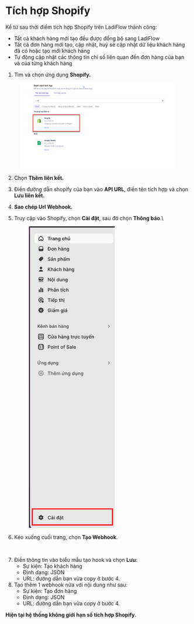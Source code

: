 # Tích hợp Shopify

Kể từ sau thời điểm tích hợp Shopify trên LadiFlow thành công:

* Tất cả khách hàng mới tạo đều được đồng bộ sang LadiFlow
* Tất cả đơn hàng mới tạo, cập nhật, huỷ sẽ cập nhật dữ liệu khách hàng đã có hoặc tạo mới khách hàng
* Tự động cập nhật các thông tin chỉ số liên quan đến đơn hàng của bạn và của từng khách hàng

1. Tìm và chọn ứng dụng **Shopify.**

<figure><img src="../../.gitbook/assets/shopify.png" alt=""><figcaption></figcaption></figure>

2. Chọn **Thêm liên kết.**
3. Điền đường dẫn shopify của bạn vào **API URL**, điền tên tích hợp và chọn **Lưu liên kết.**
4. **Sao chép Url Webhook.**
5.  Truy cập vào Shopify, chọn **Cài đặt**, sau đó chọn **Thông báo**.\


    <figure><img src="../../.gitbook/assets/image (545).png" alt=""><figcaption></figcaption></figure>
6. Kéo xuống cuối trang, chọn **Tạo Webhook**.

<figure><img src="../../.gitbook/assets/tạo hôok.png" alt="" width="563"><figcaption></figcaption></figure>

7. Điền thông tin vào biểu mẫu tạo hook và chọn **Lưu**:
   * Sự kiện: Tạo khách hàng
   * Định dạng: JSON
   * URL: đường dẫn bạn vừa copy ở bước 4.
8. Tạo thêm 1 webhook nữa với nội dung như sau:
   * Sự kiện: Tạo đơn hàng
   * Định dạng: JSON
   * URL: đường dẫn bạn vừa copy ở bước 4.

**Hiện tại hệ thống không giới hạn số tích hợp Shopify.**
